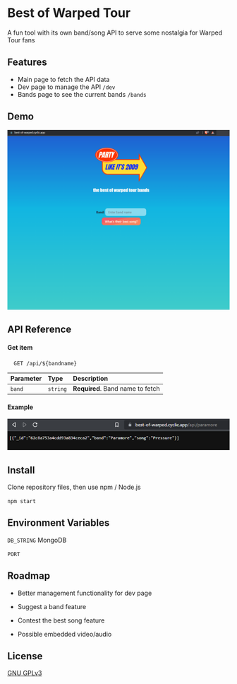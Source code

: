 
# Best of Warped Tour

A fun tool with its own band/song API to serve some nostalgia for Warped Tour fans



## Features

- Main page to fetch the API data
- Dev page to manage the API `/dev`
- Bands page to see the current bands `/bands`



## Demo

![demo image](/static/img/demo.gif)



## API Reference

#### Get item

```http
  GET /api/${bandname}
```

| Parameter | Type     | Description                       |
| :-------- | :------- | :-------------------------------- |
| `band`      | `string` | **Required**. Band name to fetch |


#### Example

![api example](/static/img/api-example.png)



## Install

Clone repository files, then use npm / Node.js

`npm start`



## Environment Variables

`DB_STRING` MongoDB

`PORT`



## Roadmap

- Better management functionality for dev page

- Suggest a band feature

- Contest the best song feature

- Possible embedded video/audio

## License

[GNU GPLv3](license)
